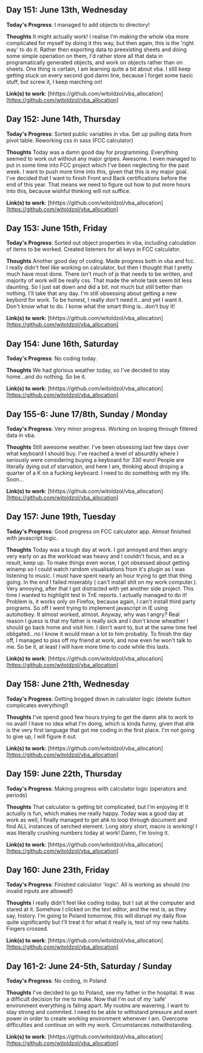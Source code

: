 ## Day 151: June 13th, Wednesday

**Today's Progress**:  I managed to add objects to directory! 

**Thoughts** It might actually work! I realise I'm making the whole vba more complicated for myself by doing it this way, but then again, this is the 'right way' to do it. Rather then exporting data to preexisting sheets and doing some simple operiation on them, I'd rather store all that data in programatically generated objects, and work on objects rather than on sheets. One thing is certain, I am learning quite a bit about vba. I still keep getting stuck on every second god damn line, because I forget some basic stuff, but screw it, I keep marching on! 

**Link(s) to work**: [hhttps://github.com/witoldzol/vba_allocation][https://github.com/witoldzol/vba_allocation]

## Day 152: June 14th, Thursday

**Today's Progress**:  Sorted public variables in vba. Set up pulling data from pivot table. Reworking css in sass (FCC calculator)

**Thoughts** Today was a damn good day for programming. Everything seemed to work out without any major gripes. Awesome. I even managed to put in some time into FCC project which I've been neglecting for the past week. I want to push more time into this, given that this is my major goal. I've decided that I want to finish Front and Back certifications before the end of this year. That means we need to figure out how to put more hours into this, because wishful thinking will not suffice.

**Link(s) to work**: [hhttps://github.com/witoldzol/vba_allocation][https://github.com/witoldzol/vba_allocation]

## Day 153: June 15th, Friday

**Today's Progress**:  Sorted out object properties in vba, including calculation of items to be worked. Created listeners for all keys in FCC calculator.

**Thoughts** Another good day of coding. Made progress both in vba and fcc. I really didn't feel like working on calculator, but then I thought that I pretty much have most done. There isn't much of js that needs to be written, and majority of work will be really css. That made the whole task seem bit less daunting. So I just sat down and did a bit. not much but still better than nothing. I'll take that any day. I'm still obsessing about getting a new keybord for work. To be honest, I really don't need it...and yet I want it. Don't know what to do. I konw what the smart thing is...don't buy it!

**Link(s) to work**: [hhttps://github.com/witoldzol/vba_allocation][https://github.com/witoldzol/vba_allocation]

## Day 154: June 16th, Saturday

**Today's Progress**:  No coding today.

**Thoughts** We had glorious weather today, so I've decided to stay home...and do nothing. So be it.

**Link(s) to work**: [hhttps://github.com/witoldzol/vba_allocation][https://github.com/witoldzol/vba_allocation]

## Day 155-6: June 17/8th, Sunday / Monday

**Today's Progress**:  Very minor progress. Working on looping through filtered data in vba.

**Thoughts** Still awesome weather. I've been obsessing last few days over what keyboard I should buy. I've reached a level of absurdity where I seriously were considering buying a keyboard for 330 euro! People are literally dying out of starvation, and here I am, thinking about droping a quarter of a K on a fucking keyboard. I need to do something with my life. Soon...

**Link(s) to work**: [hhttps://github.com/witoldzol/vba_allocation][https://github.com/witoldzol/vba_allocation]

## Day 157: June 19th, Tuesday

**Today's Progress**:  Good progress on FCC calculator app. Almost finished with javascript logic. 

**Thoughts** Today was a tough day at work. I got annoyed and then angry very early on as the workload was heavy and I couldn't focus, and as a result, keep up. To make things even worse, I got obsessed about getting winamp so I could watch random visualisations from it's plugin as I was listening to music. I must have spent nearly an hour trying to get that thing going. In the end I failed miserably ( can't install shit on my work computer.). Very annoying, after that I got distracted with yet another side project. This time I wanted to highlight test in TnE reports. I actually managed to do it! Problem is, it works only on Firefox, because again, I can't install third party programs. So off I went trying to implement javascript in IE using autohotkey. It almost worked, almost. Anyway, why was I angry? Real reason I guess is that my father is really sick and I don't know wheather I should go back home and visit him. I don't want to, but at the same time feel obligated...no I know it would mean a lot to him probably. To finish the day off, I managed to piss off my friend at work, and now even he won't talk to me. So be it, at least I will have more time to code while this lasts. 

**Link(s) to work**: [hhttps://github.com/witoldzol/vba_allocation][https://github.com/witoldzol/vba_allocation]

## Day 158: June 21th, Wednesday

**Today's Progress**:  Getting bogged down in calculator logic (delete button complicates everything!)

**Thoughts** I've spend good few hours trying to get the damn ahk to work to no avail! I have no idea what I'm doing, which is kinda funny, given that ahk is the very first language that got me coding in the first place. I'm not going to give up, I will figure it out. 

**Link(s) to work**: [hhttps://github.com/witoldzol/vba_allocation][https://github.com/witoldzol/vba_allocation]

## Day 159: June 22th, Thursday

**Today's Progress**:  Making progress with calculator logic (operators and periods)

**Thoughts** That calculator is getting bit complicated, but I'm enjoying it! It actually is fun, which makes me really happy. Today was a good day at work as well, I finally managed to get ahk to loop through document and find ALL instances of serched element. Long story short, macro is working! I was literally crushing numbers today at work! Damn, I'm loving it. 

**Link(s) to work**: [hhttps://github.com/witoldzol/vba_allocation][https://github.com/witoldzol/vba_allocation]

## Day 160: June 23th, Friday

**Today's Progress**:  Finished calculator 'logic'. All is working as should (no invalid inputs are allowed!)

**Thoughts** I really didn't feel like coding today, but I sat at the computer and stared at it. Somehow I clicked on the text editor, and the rest is, as they say, history. I'm going to Poland tomorrow, this will disrupt my daily flow quite significantly but I'll treat it for what it really is, test of my new habits. Fingers crossed.

**Link(s) to work**: [hhttps://github.com/witoldzol/vba_allocation][https://github.com/witoldzol/vba_allocation]

## Day 161-2: June 24-5th, Saturday / Sunday

**Today's Progress**:  No coding, in Poland

**Thoughts**  I've decided to go to Poland, see my father in the hospital. It was a difficult decision for me to make. Now that I'm out of my 'safe' environment everything is faling apart. My routins are wavering. I want to stay strong and commited. I need to be able to withstand pressure and exert power in order to create working environment whenever I am. Overcome difficulties and continue on with my work. Circumstances notwithstanding.

**Link(s) to work**: [hhttps://github.com/witoldzol/vba_allocation][https://github.com/witoldzol/vba_allocation]